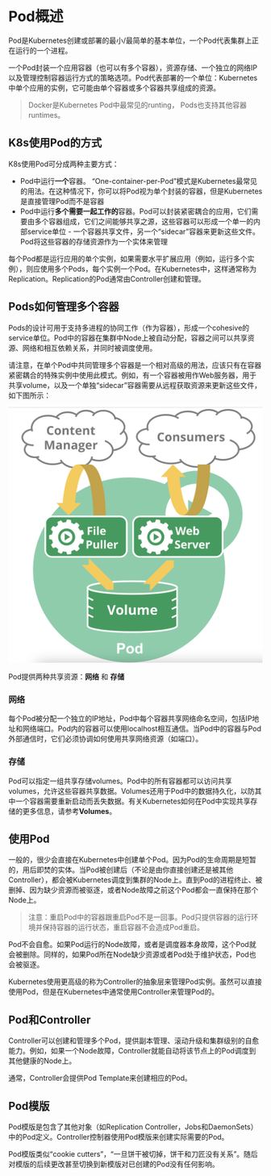 # Pod概述

Pod是Kubernetes创建或部署的最小/最简单的基本单位，一个Pod代表集群上正在运行的一个进程。



一个Pod封装一个应用容器（也可以有多个容器），资源存储、一个独立的网络IP以及管理控制容器运行方式的策略选项。Pod代表部署的一个单位：Kubernetes中单个应用的实例，它可能由单个容器或多个容器共享组成的资源。

> Docker是Kubernetes Pod中最常见的runting， Pods也支持其他容器runtimes。



## K8s使用Pod的方式

K8s使用Pod可分成两种主要方式：

* Pod中运行**一个**容器。 “One-container-per-Pod”模式是Kubernetes最常见的用法。在这种情况下，你可以将Pod视为单个封装的容器，但是Kubernetes是直接管理Pod而不是容器
* Pod中运行**多个需要一起工作的**容器。Pod可以封装紧密耦合的应用，它们需要由多个容器组成，它们之间能够共享之源，这些容器可以形成一个单一的内部service单位 - 一个容器共享文件，另一个“sidecar”容器来更新这些文件。Pod将这些容器的存储资源作为一个实体来管理

每个Pod都是运行应用的单个实例，如果需要水平扩展应用（例如，运行多个实例），则应使用多个Pods，每个实例一个Pod。在Kubernetes中，这样通常称为Replication。Replication的Pod通常由Controller创建和管理。



## Pods如何管理多个容器

Pods的设计可用于支持多进程的协同工作（作为容器），形成一个cohesive的service单位。Pod中的容器在集群中Node上被自动分配，容器之间可以共享资源、网络和相互依赖关系，并同时被调度使用。

请注意，在单个Pod中共同管理多个容器是一个相对高级的用法，应该只有在容器紧密耦合的特殊实例中使用此模式。例如，有一个容器被用作Web服务器，用于共享volume，以及一个单独“sidecar”容器需要从远程获取资源来更新这些文件，如下图所示：

<img src="./images/PodIntroduce/Pods.png" style="zoom:67%;" />

Pod提供两种共享资源：**网络** 和 **存储**

### 网络

每个Pod被分配一个独立的IP地址，Pod中每个容器共享网络命名空间，包括IP地址和网络端口。Pod内的容器可以使用localhost相互通信。当Pod中的容器与Pod外部通信时，它们必须协调如何使用共享网络资源（如端口）。

### 存储

Pod可以指定一组共享存储volumes。Pod中的所有容器都可以访问共享volumes，允许这些容器共享数据。Volumes还用于Pod中的数据持久化，以防其中一个容器需要重新启动而丢失数据。有关Kubernetes如何在Pod中实现共享存储的更多信息，请参考**Volumes**。



## 使用Pod

一般的，很少会直接在Kubernetes中创建单个Pod。因为Pod的生命周期是短暂的，用后即焚的实体。当Pod被创建后（不论是由你直接创建还是被其他Controller），都会被Kubernetes调度到集群的Node上。直到Pod的进程终止、被删掉、因为缺少资源而被驱逐，或者Node故障之前这个Pod都会一直保持在那个Node上。

> 注意：重启Pod中的容器跟重启Pod不是一回事。Pod只提供容器的运行环境并保持容器的运行状态，重启容器不会造成Pod重启。

Pod不会自愈。如果Pod运行的Node故障，或者是调度器本身故障，这个Pod就会被删除。同样的，如果Pod所在Node缺少资源或者Pod处于维护状态，Pod也会被驱逐。

Kubernetes使用更高级的称为Controller的抽象层来管理Pod实例。虽然可以直接使用Pod，但是在Kubernetes中通常使用Controller来管理Pod的。



## Pod和Controller

Controller可以创建和管理多个Pod，提供副本管理、滚动升级和集群级别的自愈能力。例如，如果一个Node故障，Controller就能自动将该节点上的Pod调度到其他健康的Node上。

通常，Controller会提供Pod Template来创建相应的Pod。



## Pod模版

Pod模版是包含了其他对象（如Replication Controller，Jobs和DaemonSets）中的Pod定义。Controller控制器使用Pod模版来创建实际需要的Pod。

Pod模版类似“cookie cutters”，“一旦饼干被切掉，饼干和刀匠没有关系”。随后对模版的后续更改甚至切换到新模版对已创建的Pod没有任何影响。